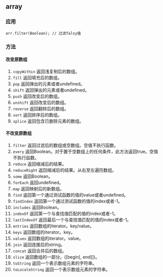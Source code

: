 ## array

### 应用

```
arr.filter(Boolean); // 过滤falsy值
```

### 方法

#### 改变原数组

1. `copyWithin` 返回浅复制后的数组。
2. `fill` 返回填充后的数组。
3. `pop` 返回弹出的元素或者undefined。
4. `shift` 返回弹出的元素或者undefined。
5. `push` 返回改变后的数组。
6. `unshift` 返回改变后的数组。
7. `reverse` 返回翻转后的数组。
8. `sort` 返回排序后的数组。
9. `splice` 返回包含已删除元素的数组。

#### 不改变原数组

1. `filter` 返回过滤后的数组或空数组。空值不执行函数。
2. `every` 返回Boolean。对于置于空数组上的任何条件，此方法返回true。空值不执行函数。
3. `reduce` 返回缩减后的结果。
4. `reduceRight` 返回缩减后的结果。从右至左遍历数组。
5. `some` 返回Boolean。
6. `forEach` 返回undefined。
7. `map` 返回映射后的新数组。
8. `find` 返回第一个通过测试函数的值的value或者undefined。
9. `findIndex` 返回第一个通过测试函数的值的index或者-1。
10. `includes` 返回Boolean。
11. `indexOf` 返回第一个与查找值匹配的值的index或者-1。
12. `lastIndexOf` 返回最后一个与查找值匹配的值的index或者-1。
13. `entries` 返回数组的iterator。key/value。
14. `keys` 返回数组的iterator。key。
15. `values` 返回数组的iterator。value。
16. `join` 返回连接后的string。
17. `concat` 返回合并后的数组。
18. `slice` 返回数组的一部分。([begin[, end]])。
19. `toString` 返回一个表示数组元素的字符串。
20. `toLocaleString` 返回一个表示数组元素的字符串。